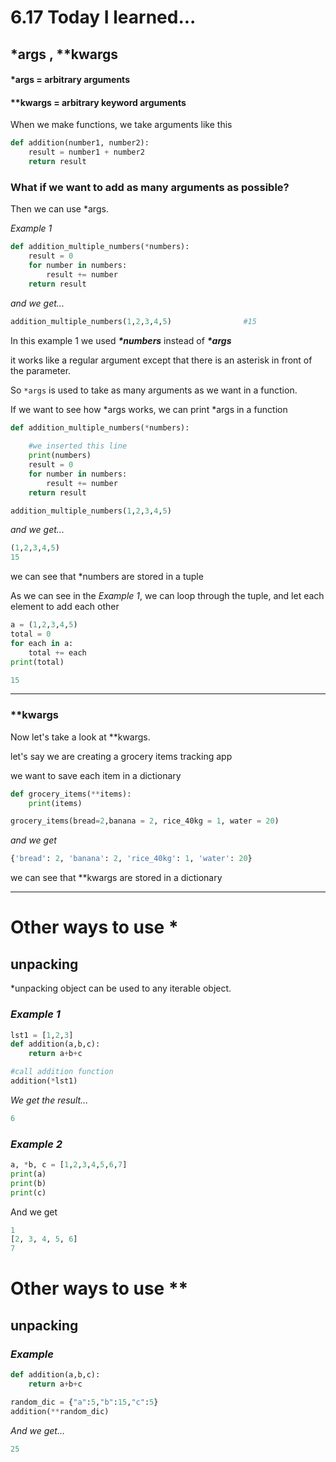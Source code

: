# 6.17 Today I learned...

## *args , **kwargs

#### *args = arbitrary arguments
#### **kwargs = arbitrary keyword arguments 

When we make functions, we take arguments like this

```py
def addition(number1, number2):
    result = number1 + number2
    return result
```

### What if we want to add as many arguments as possible?

Then we can use *args.

<em>Example 1</em>

```py
def addition_multiple_numbers(*numbers):
    result = 0
    for number in numbers:
        result += number
    return result
```
<em>and we get...</em>
```py
addition_multiple_numbers(1,2,3,4,5)                #15
```

In this example 1 we used <strong><em>*numbers</em></strong> instead of <strong><em>*args</em></strong>

it works like a regular argument except that there is an asterisk in front of the parameter.

So `*args` is used to take as many arguments as we want in a function.

If we want to see how *args works, we can print *args in a function

```py
def addition_multiple_numbers(*numbers):
    
    #we inserted this line
    print(numbers)
    result = 0
    for number in numbers:
        result += number
    return result
```
```py
addition_multiple_numbers(1,2,3,4,5)
```
<em>and we get...</em>
```py
(1,2,3,4,5)
15
```
we can see that *numbers are stored in a tuple

As we can see in the <em>Example 1</em>, we can loop through the tuple, and let each element to add each other

```py
a = (1,2,3,4,5)
total = 0
for each in a:
    total += each
print(total)
```
```py
15
```

---
### **kwargs

Now let's take a look at **kwargs.

let's say we are creating a grocery items tracking app

we want to save each item in a dictionary

```py
def grocery_items(**items):
    print(items)

grocery_items(bread=2,banana = 2, rice_40kg = 1, water = 20)
```
<em>and we get</em>
```py
{'bread': 2, 'banana': 2, 'rice_40kg': 1, 'water': 20}
```
we can see that **kwargs are stored in a dictionary

---

# Other ways to use *
## unpacking

*unpacking object can be used to any iterable object.

### <em>Example 1</em>
```py
lst1 = [1,2,3]
def addition(a,b,c):
    return a+b+c

#call addition function
addition(*lst1)
```
<em>We get the result...</em>
```py
6
```
### <em>Example 2</em>
```py
a, *b, c = [1,2,3,4,5,6,7]
print(a)
print(b)
print(c)
```
And we get
```py
1
[2, 3, 4, 5, 6]
7
```
# Other ways to use **
## unpacking
### <em>Example</em>

```py
def addition(a,b,c):
    return a+b+c

random_dic = {"a":5,"b":15,"c":5}
addition(**random_dic)
```
<em>And we get...</em>
```py
25
```
